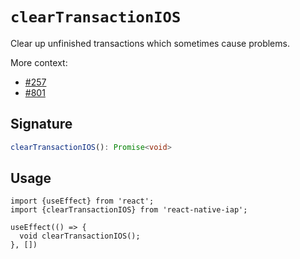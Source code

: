 # `clearTransactionIOS`

Clear up unfinished transactions which sometimes cause problems.

More context:
- [#257](https://github.com/dooboolab/react-native-iap/issues/257)
- [#801](https://github.com/dooboolab/react-native-iap/issues/801)

## Signature

```ts
clearTransactionIOS(): Promise<void>
```

## Usage

```tsx
import {useEffect} from 'react';
import {clearTransactionIOS} from 'react-native-iap';

useEffect(() => {
  void clearTransactionIOS();
}, [])
```
